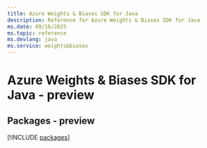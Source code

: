 ```yaml
---
title: Azure Weights & Biases SDK for Java
description: Reference for Azure Weights & Biases SDK for Java
ms.date: 09/16/2025
ms.topic: reference
ms.devlang: java
ms.service: weights&biases
---
```

# Azure Weights & Biases SDK for Java - preview
## Packages - preview
[!INCLUDE [packages](weights-&-biases-index.md)]